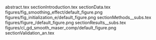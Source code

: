 abstract.tex
sectionIntroduction.tex
sectionData.tex
figures/fig_smoothing_effect/default_figure.png
figures/fig_initialization_e/default_figure.png
sectionMethods__subs.tex
figures/figure_/default_figure.png
sectionResults__subs.tex
figures/cl_gd_smooth_maser_comp/default_figure.png
sectionValidation_an.tex
